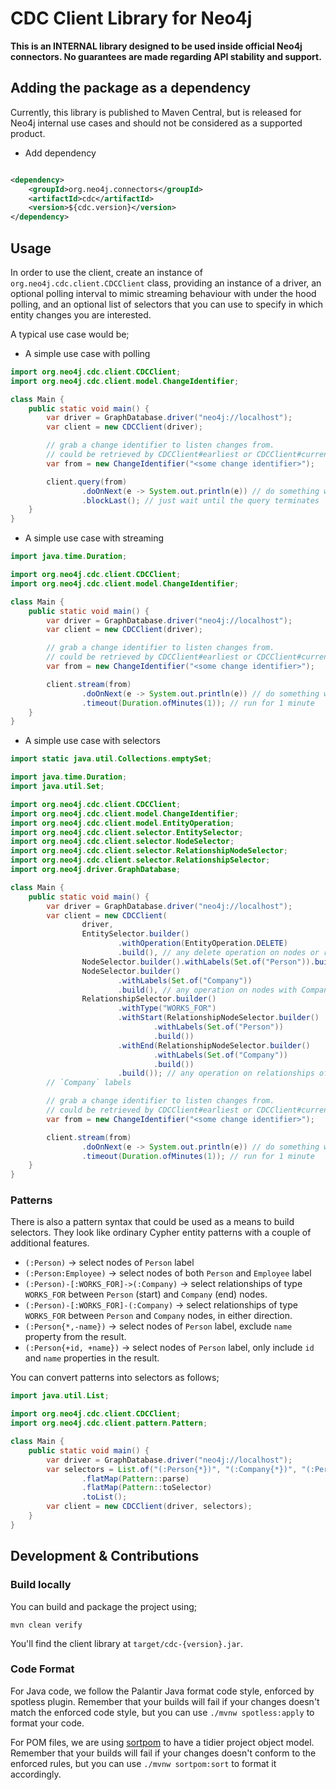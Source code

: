 # CDC Client Library for Neo4j

**This is an INTERNAL library designed to be used inside official Neo4j connectors. No guarantees are made regarding API
stability and support.**

## Adding the package as a dependency

Currently, this library is published to Maven Central, but is released for Neo4j internal use cases and should not be
considered as a supported product.

* Add dependency

```xml

<dependency>
    <groupId>org.neo4j.connectors</groupId>
    <artifactId>cdc</artifactId>
    <version>${cdc.version}</version>
</dependency>
```

## Usage

In order to use the client, create an instance of `org.neo4j.cdc.client.CDCClient` class, providing an instance of a
driver, an optional polling interval to mimic streaming behaviour with under the hood polling, and an optional
list of selectors that you can use to specify in which entity changes you are interested.

A typical use case would be;

* A simple use case with polling

```java
import org.neo4j.cdc.client.CDCClient;
import org.neo4j.cdc.client.model.ChangeIdentifier;

class Main {
    public static void main() {
        var driver = GraphDatabase.driver("neo4j://localhost");
        var client = new CDCClient(driver);

        // grab a change identifier to listen changes from.
        // could be retrieved by CDCClient#earliest or CDCClient#current methods.
        var from = new ChangeIdentifier("<some change identifier>");

        client.query(from)
                .doOnNext(e -> System.out.println(e)) // do something with the received change
                .blockLast(); // just wait until the query terminates
    }
}
```

* A simple use case with streaming

```java
import java.time.Duration;

import org.neo4j.cdc.client.CDCClient;
import org.neo4j.cdc.client.model.ChangeIdentifier;

class Main {
    public static void main() {
        var driver = GraphDatabase.driver("neo4j://localhost");
        var client = new CDCClient(driver);

        // grab a change identifier to listen changes from.
        // could be retrieved by CDCClient#earliest or CDCClient#current methods.
        var from = new ChangeIdentifier("<some change identifier>");

        client.stream(from)
                .doOnNext(e -> System.out.println(e)) // do something with the received change
                .timeout(Duration.ofMinutes(1)); // run for 1 minute
    }
}
```

* A simple use case with selectors

```java
import static java.util.Collections.emptySet;

import java.time.Duration;
import java.util.Set;

import org.neo4j.cdc.client.CDCClient;
import org.neo4j.cdc.client.model.ChangeIdentifier;
import org.neo4j.cdc.client.model.EntityOperation;
import org.neo4j.cdc.client.selector.EntitySelector;
import org.neo4j.cdc.client.selector.NodeSelector;
import org.neo4j.cdc.client.selector.RelationshipNodeSelector;
import org.neo4j.cdc.client.selector.RelationshipSelector;
import org.neo4j.driver.GraphDatabase;

class Main {
    public static void main() {
        var driver = GraphDatabase.driver("neo4j://localhost");
        var client = new CDCClient(
                driver,
                EntitySelector.builder()
                        .withOperation(EntityOperation.DELETE)
                        .build(), // any delete operation on nodes or relationships
                NodeSelector.builder().withLabels(Set.of("Person")).build(), // any operation on nodes with Person label
                NodeSelector.builder()
                        .withLabels(Set.of("Company"))
                        .build(), // any operation on nodes with Company label
                RelationshipSelector.builder()
                        .withType("WORKS_FOR")
                        .withStart(RelationshipNodeSelector.builder()
                                .withLabels(Set.of("Person"))
                                .build())
                        .withEnd(RelationshipNodeSelector.builder()
                                .withLabels(Set.of("Company"))
                                .build())
                        .build()); // any operation on relationships of type WORKS_FOR between nodes of `Person` and
        // `Company` labels

        // grab a change identifier to listen changes from.
        // could be retrieved by CDCClient#earliest or CDCClient#current methods.
        var from = new ChangeIdentifier("<some change identifier>");

        client.stream(from)
                .doOnNext(e -> System.out.println(e)) // do something with the received change
                .timeout(Duration.ofMinutes(1)); // run for 1 minute
    }
}
```

### Patterns

There is also a pattern syntax that could be used as a means to build selectors.
They look like ordinary Cypher entity patterns with a couple of additional features.

* `(:Person)` -> select nodes of `Person` label
* `(:Person:Employee)` -> select nodes of both `Person` and `Employee` label
* `(:Person)-[:WORKS_FOR]->(:Company)` -> select relationships of type `WORKS_FOR` between `Person` (start)
  and `Company` (end) nodes.
* `(:Person)-[:WORKS_FOR]-(:Company)` -> select relationships of type `WORKS_FOR` between `Person` and `Company` nodes,
  in
  either direction.
* `(:Person{*,-name})` -> select nodes of `Person` label, exclude `name` property from the result.
* `(:Person{+id, +name})` -> select nodes of `Person` label, only include `id` and `name` properties in the result.

You can convert patterns into selectors as follows;

```java
import java.util.List;

import org.neo4j.cdc.client.CDCClient;
import org.neo4j.cdc.client.pattern.Pattern;

class Main {
    public static void main() {
        var driver = GraphDatabase.driver("neo4j://localhost");
        var selectors = List.of("(:Person{*})", "(:Company{*})", "(:Person)-[:WORKS_FOR{*}]->(:Company)").stream()
                .flatMap(Pattern::parse)
                .flatMap(Pattern::toSelector)
                .toList();
        var client = new CDCClient(driver, selectors);
    }
}
```

## Development & Contributions

### Build locally

You can build and package the project using;

```
mvn clean verify
```

You'll find the client library at `target/cdc-{version}.jar`.

### Code Format

For Java code, we follow the Palantir Java format code style, enforced by spotless plugin.
Remember that your builds will fail if your changes doesn't match the enforced code style, but you can
use `./mvnw spotless:apply` to format your code.

For POM files, we are using [sortpom](https://github.com/Ekryd/sortpom) to have a tidier project object model. Remember
that your builds will fail if your changes doesn't conform to the enforced rules, but you can use `./mvnw sortpom:sort`
to format it accordingly.
